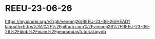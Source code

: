 # REEU-23-06-26
https://mybinder.org/v2/gh/venomj26/REEU-23-06-26/HEAD?labpath=https%3A%2F%2Fgithub.com%2Fvenomj26%2FREEU-23-06-26%2Fblob%2Fmain%2FgeopandasTutorial.ipynb
